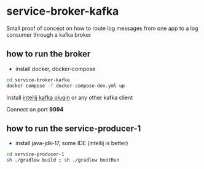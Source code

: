 # service-broker-kafka

Small proof of concept on how to route log messages from one app to a log
consumer through a kafka broker

## how to run the broker

- install docker, docker-compose

```bash
cd service-broker-kafka
docker compose -f docker-compose-dev.yml up
```

Install [intellij kafka plugin](https://plugins.jetbrains.com/plugin/21704-kafka)
or any other kafka client

Connect on port **9094**

## how to run the service-producer-1

- install java-jdk-17, some IDE (intellij is better)

```bash
cd service-producer-1
sh ./gradlew build ; sh ./gradlew bootRun
```
